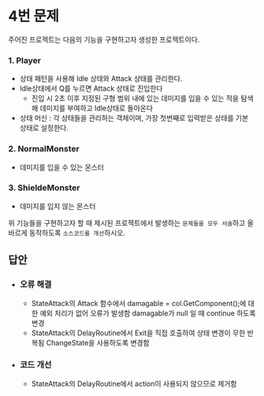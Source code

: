 # 4번 문제

주어진 프로젝트는 다음의 기능을 구현하고자 생성한 프로젝트이다.

### 1. Player
- 상태 패턴을 사용해 Idle 상태와 Attack 상태를 관리한다.
- Idle상태에서 Q를 누르면 Attack 상태로 진입한다
  - 진입 시 2초 이후 지정된 구형 범위 내에 있는 데미지를 입을 수 있는 적을 탐색해 데미지를 부여하고 Idle상태로 돌아온다
- 상태 머신 : 각 상태들을 관리하는 객체이며, 가장 첫번째로 입력받은 상태를 기본 상태로 설정한다.

### 2. NormalMonster
- 데미지를 입을 수 있는 몬스터

### 3. ShieldeMonster
- 데미지를 입지 않는 몬스터

위 기능들을 구현하고자 할 때
제시된 프로젝트에서 발생하는 `문제들을 모두 서술`하고 올바르게 동작하도록 `소스코드를 개선`하시오.

## 답안
- ### 오류 해결
  - StateAttack의 Attack 함수에서 damagable = col.GetComponent<IDamagable>();에 대한 예외 처리가 없어 오류가 발생함 damagable가 null 일 때 continue 하도록 변경
  - StateAttack의 DelayRoutine에서 Exit을 직접 호출하여 상태 변경이 무한 반복됨 ChangeState을 사용하도록 변경함
- ### 코드 개선
  - StateAttack의 DelayRoutine에서 action이 사용되지 않으므로 제거함
